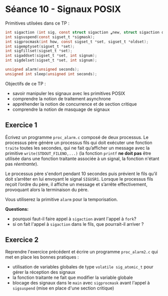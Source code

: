 # Séance 10 - Signaux POSIX

Primitives utilsées dans ce TP :

```c
int sigaction (int sig, const struct sigaction ⁎new, struct sigaction old);
int sigsuspend(const sigset_t *sigmask);
int sigprocmask(int how, const sigset_t *set, sigset_t *oldset);
int sigemptyset(sigset_t *set);
int sigfillset(sigset_t *set);
int sigaddset(sigset_t *set, int signum);
int sigdelset(sigset_t *set, int signum);
```

```c
unsigned alarm(unsigned seconds);
unsigned int sleep(unsigned int seconds); 
```


Objectifs de ce TP :
* savoir manipuler les signaux avec les primitives POSIX
* comprendre la notion de traitement asynchrone
* appréhender la notion de concurrence et de section critique
* comprendre la notion de masquage de signaux

## Exercice 1 
Écrivez un programme `proc_alarm.c` composé de deux processus. Le processus père génère un processus fils qui doit exécuter une fonction `traite` toutes les secondes, qui ne fait qu’afficher un message avec la primitive `write(STDOUT_FILENO,...)` (la fonction `printf` **ne doit pas** être utilisée dans une fonction traitante associée à un signal, la fonction n'étant pas *réentrante*).

Le processus père s'endort pendant 10 secondes puis prévient le fils qu’il doit s’arrêter en lui envoyant le signal `SIGUSR1`. Lorsque le processus fils reçoit l’ordre du père, il affiche un message et s’arrête effectivement, provoquant alors la terminaison du père. 

Vous utiliserez la primitive `alarm` pour la temporisation.

**Questions:**
- pourquoi faut-il faire appel à `sigaction` avant l'appel à `fork`?
- si on fait l'appel à `sigaction` dans le fils, que pourrait-il arriver ?

## Exercice 2

Reprendre l'exercice précédent et écrire un programme `proc_alarm2.c` qui met en place les bonnes pratiques :

- utilisation de variables globales de type `volatile sig_atomic_t` pour gérer la réception des signaux
- la fonction traitante ne fait que modifier la variable globale
- blocage des signaux dans le `main` avec `sigprocmask` avant l'appel à `sigsuspend` (mise en place d'une section critique)